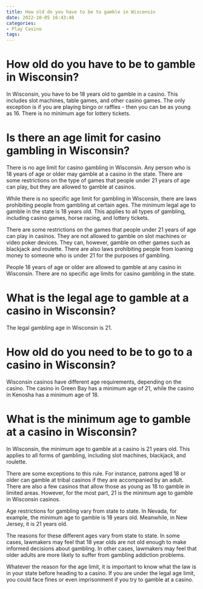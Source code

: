 ```yaml
---
title: How old do you have to be to gamble in Wisconsin
date: 2022-10-05 16:43:48
categories:
- Play Casino
tags:
---
```



#  How old do you have to be to gamble in Wisconsin?

In Wisconsin, you have to be 18 years old to gamble in a casino. This includes slot machines, table games, and other casino games. The only exception is if you are playing bingo or raffles - then you can be as young as 16. There is no minimum age for lottery tickets.

#  Is there an age limit for casino gambling in Wisconsin?

There is no age limit for casino gambling in Wisconsin. Any person who is 18 years of age or older may gamble at a casino in the state. There are some restrictions on the type of games that people under 21 years of age can play, but they are allowed to gamble at casinos.

While there is no specific age limit for gambling in Wisconsin, there are laws prohibiting people from gambling at certain ages. The minimum legal age to gamble in the state is 18 years old. This applies to all types of gambling, including casino games, horse racing, and lottery tickets.

There are some restrictions on the games that people under 21 years of age can play in casinos. They are not allowed to gamble on slot machines or video poker devices. They can, however, gamble on other games such as blackjack and roulette. There are also laws prohibiting people from loaning money to someone who is under 21 for the purposes of gambling.

People 18 years of age or older are allowed to gamble at any casino in Wisconsin. There are no specific age limits for casino gambling in the state.

#  What is the legal age to gamble at a casino in Wisconsin?

The legal gambling age in Wisconsin is 21.

#  How old do you need to be to go to a casino in Wisconsin?

Wisconsin casinos have different age requirements, depending on the casino. The casino in Green Bay has a minimum age of 21, while the casino in Kenosha has a minimum age of 18.

#  What is the minimum age to gamble at a casino in Wisconsin?

In Wisconsin, the minimum age to gamble at a casino is 21 years old. This applies to all forms of gambling, including slot machines, blackjack, and roulette.

There are some exceptions to this rule. For instance, patrons aged 18 or older can gamble at tribal casinos if they are accompanied by an adult. There are also a few casinos that allow those as young as 18 to gamble in limited areas. However, for the most part, 21 is the minimum age to gamble in Wisconsin casinos.

Age restrictions for gambling vary from state to state. In Nevada, for example, the minimum age to gamble is 18 years old. Meanwhile, in New Jersey, it is 21 years old.

The reasons for these different ages vary from state to state. In some cases, lawmakers may feel that 18 year olds are not old enough to make informed decisions about gambling. In other cases, lawmakers may feel that older adults are more likely to suffer from gambling addiction problems.

Whatever the reason for the age limit, it is important to know what the law is in your state before heading to a casino. If you are under the legal age limit, you could face fines or even imprisonment if you try to gamble at a casino.
